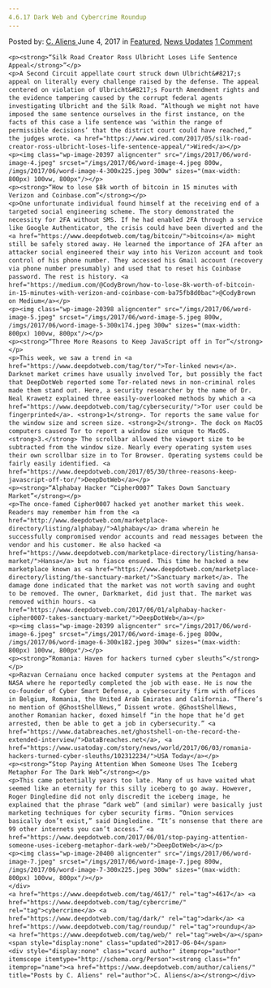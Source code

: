 ```yaml
---
4.6.17 Dark Web and Cybercrime Roundup
---
```

<article class="post-listing post-20394 post type-post status-publish format-standard has-post-thumbnail hentry  tag-5534 tag-cybercrime tag-dark tag-roundup tag-web">
    <div class="post-inner">
        <span>Posted by: <a href="https://www.deepdotweb.com/author/caliens/" title="">C. Aliens </a></span>
    <span>June 4, 2017</span>
    <span>in <a href="https://www.deepdotweb.com/category/deepdot-news/" rel="category tag">Featured</a>, <a href="https://www.deepdotweb.com/category/news-updates/" rel="category tag">News Updates</a></span>
    <span><a href="https://www.deepdotweb.com/2017/06/04/4-6-17-dark-web-cybercrime-roundup/#comments">1 Comment</a></span>
    </p>
    <div class="clear"></div>
    
    <p><strong>“Silk Road Creator Ross Ulbricht Loses Life Sentence Appeal</strong>”</p>
    <p>A Second Circuit appellate court struck down Ulbricht&#8217;s appeal on literally every challenge raised by the defense. The appeal centered on violation of Ulbricht&#8217;s Fourth Amendment rights and the evidence tampering caused by the corrupt federal agents investigating Ulbricht and the Silk Road. “Although we might not have imposed the same sentence ourselves in the first instance, on the facts of this case a life sentence was ‘within the range of permissible decisions’ that the district court could have reached,” the judges wrote. <a href="https://www.wired.com/2017/05/silk-road-creator-ross-ulbricht-loses-life-sentence-appeal/">Wired</a></p>
    <p><img class="wp-image-20397 aligncenter" src="/imgs/2017/06/word-image-4.jpeg" srcset="/imgs/2017/06/word-image-4.jpeg 800w, /imgs/2017/06/word-image-4-300x225.jpeg 300w" sizes="(max-width: 800px) 100vw, 800px"/></p>
    <p><strong>“How to lose $8k worth of bitcoin in 15 minutes with Verizon and Coinbase.com”</strong></p>
    <p>One unfortunate individual found himself at the receiving end of a targeted social engineering scheme. The story demonstrated the necessity for 2FA without SMS. If he had enabled 2FA through a service like Google Authenticator, the crisis could have been diverted and the <a href="https://www.deepdotweb.com/tag/bitcoin/">bitcoins</a> might still be safely stored away. He learned the importance of 2FA after an attacker social engineered their way into his Verizon account and took control of his phone number. They accessed his Gmail account (recovery via phone number presumably) and used that to reset his Coinbase password. The rest is history. <a href="https://medium.com/@CodyBrown/how-to-lose-8k-worth-of-bitcoin-in-15-minutes-with-verizon-and-coinbase-com-ba75fb8d0bac">@CodyBrown on Medium</a></p>
    <p><img class="wp-image-20398 aligncenter" src="/imgs/2017/06/word-image-5.jpeg" srcset="/imgs/2017/06/word-image-5.jpeg 800w, /imgs/2017/06/word-image-5-300x174.jpeg 300w" sizes="(max-width: 800px) 100vw, 800px"/></p>
    <p><strong>“Three More Reasons to Keep JavaScript off in Tor”</strong></p>
    <p>This week, we saw a trend in <a href="https://www.deepdotweb.com/tag/tor/">Tor-linked news</a>. Darknet market crimes have usually involved Tor, but possibly the fact that DeepDotWeb reported some Tor-related news in non-criminal roles made them stand out. Here, a security researcher by the name of Dr. Neal Krawetz explained three easily-overlooked methods by which a <a href="https://www.deepdotweb.com/tag/cybersecurity/">Tor user could be fingerprinted</a>. <strong>1</strong>. Tor reports the same value for the window size and screen size. <strong>2</strong>. The dock on MacOS computers caused Tor to report a window size unique to MacOS. <strong>3.</strong> The scrollbar allowed the viewport size to be subtracted from the window size. Nearly every operating system uses their own scrollbar size in to Tor Browser. Operating systems could be fairly easily identified. <a href="https://www.deepdotweb.com/2017/05/30/three-reasons-keep-javascript-off-tor/">DeepDotWeb</a></p>
    <p><strong>“Alphabay Hacker “Cipher0007” Takes Down Sanctuary Market”</strong></p>
    <p>The once-famed Cipher0007 hacked yet another market this week. Readers may remember him from the <a href="http://www.deepdotweb.com/marketplace-directory/listing/alphabay/">Alphabay</a> drama wherein he successfully compromised vendor accounts and read messages between the vendor and his customer. He also hacked <a href="https://www.deepdotweb.com/marketplace-directory/listing/hansa-market/">Hansa</a> but no fiasco ensued. This time he hacked a new marketplace known as <a href="https://www.deepdotweb.com/marketplace-directory/listing/the-sanctuary-market/">Sanctuary market</a>. The damage done indicated that the market was not worth saving and ought to be removed. The owner, Darkmarket, did just that. The market was removed within hours. <a href="https://www.deepdotweb.com/2017/06/01/alphabay-hacker-cipher0007-takes-sanctuary-market/">DeepDotWeb</a></p>
    <p><img class="wp-image-20399 aligncenter" src="/imgs/2017/06/word-image-6.jpeg" srcset="/imgs/2017/06/word-image-6.jpeg 800w, /imgs/2017/06/word-image-6-300x182.jpeg 300w" sizes="(max-width: 800px) 100vw, 800px"/></p>
    <p><strong>“Romania: Haven for hackers turned cyber sleuths”</strong></p>
    <p>Razvan Cernaianu once hacked computer systems at the Pentagon and NASA where he reportedly completed the job with ease. He is now the co-founder of Cyber Smart Defense, a cybersecurity firm with offices in Belgium, Romania, the United Arab Emirates and California. “There’s no mention of @GhostShellNews,” Dissent wrote. @GhostShellNews, another Romanian hacker, doxed himself “in the hope that he’d get arrested, then be able to get a job in cybersecurity.” <a href="https://www.databreaches.net/ghostshell-on-the-record-the-extended-interview/">DataBreaches.net</a>, <a href="https://www.usatoday.com/story/news/world/2017/06/03/romania-hackers-turned-cyber-sleuths/102312234/">USA Today</a></p>
    <p><strong>“Stop Paying Attention When Someone Uses The Iceberg Metaphor For The Dark Web”</strong></p>
    <p>This came potentially years too late. Many of us have waited what seemed like an eternity for this silly iceberg to go away. However, Roger Dingledine did not only discredit the iceberg image, he explained that the phrase “dark web” (and similar) were basically just marketing techniques for cyber security firms. “Onion services basically don’t exist,” said Dingledine. “It’s nonsense that there are 99 other internets you can’t access.” <a href="https://www.deepdotweb.com/2017/06/01/stop-paying-attention-someone-uses-iceberg-metaphor-dark-web/">DeepDotWeb</a></p>
    <p><img class="wp-image-20400 aligncenter" src="/imgs/2017/06/word-image-7.jpeg" srcset="/imgs/2017/06/word-image-7.jpeg 800w, /imgs/2017/06/word-image-7-300x225.jpeg 300w" sizes="(max-width: 800px) 100vw, 800px"/></p>
    </div>
    <a href="https://www.deepdotweb.com/tag/4617/" rel="tag">4617</a> <a href="https://www.deepdotweb.com/tag/cybercrime/" rel="tag">cybercrime</a> <a href="https://www.deepdotweb.com/tag/dark/" rel="tag">dark</a> <a href="https://www.deepdotweb.com/tag/roundup/" rel="tag">roundup</a> <a href="https://www.deepdotweb.com/tag/web/" rel="tag">web</a></span> <span style="display:none" class="updated">2017-06-04</span>
    <div style="display:none" class="vcard author" itemprop="author" itemscope itemtype="http://schema.org/Person"><strong class="fn" itemprop="name"><a href="https://www.deepdotweb.com/author/caliens/" title="Posts by C. Aliens" rel="author">C. Aliens</a></strong></div>
    

